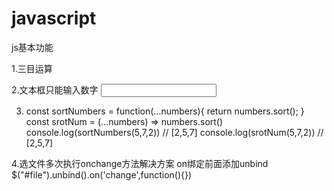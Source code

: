 # javascript
js基本功能

1.三目运算
<script>
    var a = 13;
    var b = a > 15 ? "大于15" : (a < 12) ? "小于10" : "大于12小于15";
    console.log(b)
</script>
2.文本框只能输入数字
<input onkeyup="if(this.value.length==1){this.value=this.value.replace(/[^1-9]/g,'')}else{this.value=this.value.replace(/\D/g,'')}"
	 onafterpaste="if(this.value.length==1){this.value=this.value.replace(/[^1-9]/g,'')}else{this.value=this.value.replace(/\D/g,'')}" />
	
3.
	const sortNumbers = function(...numbers){
                return numbers.sort();
        }
         const srotNum = (...numbers) =>  numbers.sort()
         console.log(sortNumbers(5,7,2)) // [2,5,7]
         console.log(srotNum(5,7,2))	 // [2,5,7]
	
4.选文件多次执行onchange方法解决方案 on绑定前面添加unbind
$("#file").unbind().on('change',function(){})
